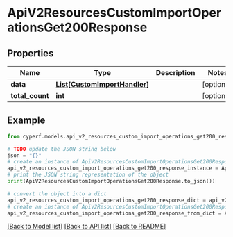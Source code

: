 # ApiV2ResourcesCustomImportOperationsGet200Response


## Properties

Name | Type | Description | Notes
------------ | ------------- | ------------- | -------------
**data** | [**List[CustomImportHandler]**](CustomImportHandler.md) |  | [optional] 
**total_count** | **int** |  | [optional] 

## Example

```python
from cyperf.models.api_v2_resources_custom_import_operations_get200_response import ApiV2ResourcesCustomImportOperationsGet200Response

# TODO update the JSON string below
json = "{}"
# create an instance of ApiV2ResourcesCustomImportOperationsGet200Response from a JSON string
api_v2_resources_custom_import_operations_get200_response_instance = ApiV2ResourcesCustomImportOperationsGet200Response.from_json(json)
# print the JSON string representation of the object
print(ApiV2ResourcesCustomImportOperationsGet200Response.to_json())

# convert the object into a dict
api_v2_resources_custom_import_operations_get200_response_dict = api_v2_resources_custom_import_operations_get200_response_instance.to_dict()
# create an instance of ApiV2ResourcesCustomImportOperationsGet200Response from a dict
api_v2_resources_custom_import_operations_get200_response_from_dict = ApiV2ResourcesCustomImportOperationsGet200Response.from_dict(api_v2_resources_custom_import_operations_get200_response_dict)
```
[[Back to Model list]](../README.md#documentation-for-models) [[Back to API list]](../README.md#documentation-for-api-endpoints) [[Back to README]](../README.md)


